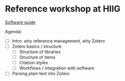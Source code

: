 # Reference workshop at HIIG

[Software guide](https://internetpolicyreview.github.io/oa-resources/software_guide)

Agenda:

- [ ] Intro: why reference management, why Zotero
- [ ] Zotero basics / structure
  - [ ] Structure of libraries
  - [ ] Structure of items
  - [ ] Citation styles
  - [ ] Workflows / integration with software 
- [ ] Parsing plain text into Zotero
